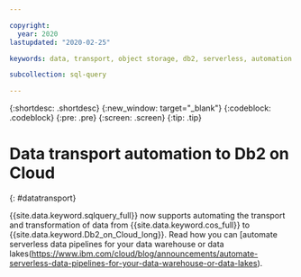 ```yaml
---

copyright:
  year: 2020
lastupdated: "2020-02-25"

keywords: data, transport, object storage, db2, serverless, automation

subcollection: sql-query

---
```


{:shortdesc: .shortdesc}
{:new_window: target="_blank"}
{:codeblock: .codeblock}
{:pre: .pre}
{:screen: .screen}
{:tip: .tip}



# Data transport automation to Db2 on Cloud
{: #datatransport}

{{site.data.keyword.sqlquery_full}} now supports automating the transport and transformation of data from {{site.data.keyword.cos_full}} 
to {{site.data.keyword.Db2_on_Cloud_long}}. Read how you can 
[automate serverless data pipelines for your data warehouse or data lakes(https://www.ibm.com/cloud/blog/announcements/automate-serverless-data-pipelines-for-your-data-warehouse-or-data-lakes).


